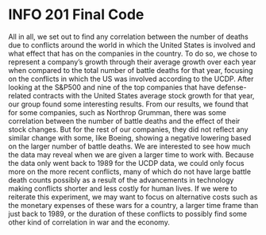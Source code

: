 # INFO 201 Final Code

All in all, we set out to find any correlation between the number of deaths due to conflicts around the world in which the United States is involved and what effect that has on the companies in the country. To do so, we chose to represent a company’s growth through their average growth over each year when compared to the total number of battle deaths for that year, focusing on the conflicts in which the US was involved according to the UCDP. After looking at the S&P500 and nine of the top companies that have defense-related contracts with the United States average stock growth for that year, our group found some interesting results. From our results, we found that for some companies, such as Northrop Grumman, there was some correlation between the number of battle deaths and the effect of their stock changes. But for the rest of our companies, they did not reflect any similar change with some, like Boeing, showing a negative lowering based on the larger number of battle deaths. We are interested to see how much the data may reveal when we are given a larger time to work with. Because the data only went back to 1989 for the UCDP data, we could only focus more on the more recent conflicts, many of which do not have large battle death counts possibly as a result of the advancements in technology making conflicts shorter and less costly for human lives. If we were to reiterate this experiment, we may want to focus on alternative costs such as the monetary expenses of these wars for a country, a larger time frame than just back to 1989, or the duration of these conflicts to possibly find some other kind of correlation in war and the economy.
